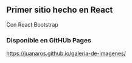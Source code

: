 ## Primer sitio hecho en React

Con React Bootstrap

### Disponible en GitHUb Pages

https://juanaros.github.io/galeria-de-imagenes/
